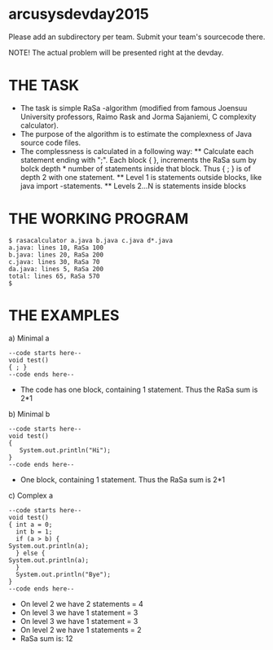 # arcusysdevday2015

Please add an subdirectory per team. Submit your team's sourcecode there.

NOTE! The actual problem will be presented right at the devday.

# THE TASK

* The task is simple RaSa -algorithm (modified from famous Joensuu University professors, Raimo Rask and Jorma Sajaniemi, C complexity calculator).
* The purpose of the algorithm is to estimate the complexness of Java source code files.
* The complessness is calculated in a following way: 
** Calculate each statement ending with ";". Each block { }, increments the RaSa sum by bolck depth * number of statements inside that block. Thus { ; } is of depth 2 with one statement.
** Level 1 is statements outside blocks, like java import -statements.
** Levels 2...N is statements inside blocks


# THE WORKING PROGRAM

    $ rasacalculator a.java b.java c.java d*.java
    a.java: lines 10, RaSa 100
    b.java: lines 20, RaSa 200
    c.java: lines 30, RaSa 70
    da.java: lines 5, RaSa 200
    total: lines 65, RaSa 570
    $

# THE EXAMPLES


a) Minimal a

    --code starts here--
    void test()
    { ; }
    --code ends here--

* The code has one block, containing 1 statement. Thus the RaSa sum is 2*1

b) Minimal b

    --code starts here--
    void test()
    {
       System.out.println("Hi");
    }
    --code ends here--

* One block, containing 1 statement. Thus the RaSa sum is 2*1

c) Complex a

    --code starts here--
    void test()
    { int a = 0;		
      int b = 1;
      if (a > b) {
	System.out.println(a);
      } else {
	System.out.println(a);
      }
      System.out.println("Bye");
    }
    --code ends here--
* On level 2 we have 2 statements = 4
* On level 3 we have 1 statement  = 3
* On level 3 we have 1 statement  = 3
* On level 2 we have 1 statements = 2
* RaSa sum is: 12


    

